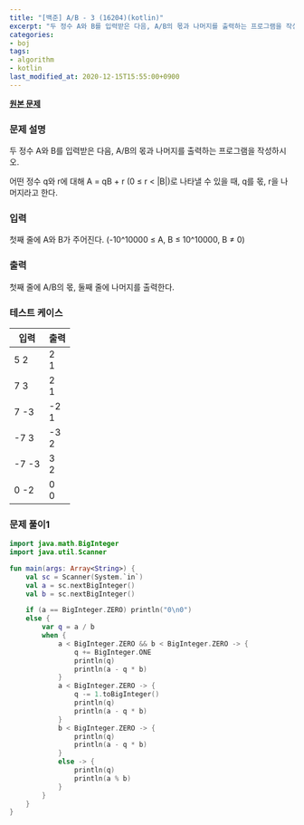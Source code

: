 ```yaml
---
title: "[백준] A/B - 3 (16204)(kotlin)"
excerpt: "두 정수 A와 B를 입력받은 다음, A/B의 몫과 나머지를 출력하는 프로그램을 작성하시오. 어떤 정수 q와 r에 대해 A = qB + r (0 ≤ r < |B|)로 나타낼 수 있을 때, q를 몫, r을 나머지라고 한다."
categories:
- boj
tags:
- algorithm
- kotlin
last_modified_at: 2020-12-15T15:55:00+0900
---
```


**[원본 문제](https://www.acmicpc.net/problem/16204)**

### 문제 설명

두 정수 A와 B를 입력받은 다음, A/B의 몫과 나머지를 출력하는 프로그램을 작성하시오.

어떤 정수 q와 r에 대해 A = qB \+ r (0 ≤ r < |B|)로 나타낼 수 있을 때, q를 몫, r을 나머지라고 한다.

### 입력

첫째 줄에 A와 B가 주어진다. (\-10^10000 ≤ A, B ≤ 10^10000, B ≠ 0)

### 출력

첫째 줄에 A/B의 몫, 둘째 줄에 나머지를 출력한다.

### 테스트 케이스

|입력|출력|
|-----|-----|
|5 2|2<br>1|
|7 3|2<br>1|
|7 -3|-2<br>1|
|-7 3|-3<br>2|
|-7 -3|3<br>2|
|0 -2|0<br>0|

### 문제 풀이1 
```kotlin
import java.math.BigInteger
import java.util.Scanner

fun main(args: Array<String>) {
    val sc = Scanner(System.`in`)
    val a = sc.nextBigInteger()
    val b = sc.nextBigInteger()

    if (a == BigInteger.ZERO) println("0\n0")
    else {
        var q = a / b
        when {
            a < BigInteger.ZERO && b < BigInteger.ZERO -> {
                q += BigInteger.ONE
                println(q)
                println(a - q * b)
            }
            a < BigInteger.ZERO -> {
                q -= 1.toBigInteger()
                println(q)
                println(a - q * b)
            }
            b < BigInteger.ZERO -> {
                println(q)
                println(a - q * b)
            }
            else -> {
                println(q)
                println(a % b)
            }
        }
    }
}
```
